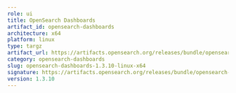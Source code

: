 ```yaml
---
role: ui
title: OpenSearch Dashboards
artifact_id: opensearch-dashboards
architecture: x64
platform: linux
type: targz
artifact_url: https://artifacts.opensearch.org/releases/bundle/opensearch-dashboards/1.3.10/opensearch-dashboards-1.3.10-linux-x64.tar.gz
category: opensearch-dashboards
slug: opensearch-dashboards-1.3.10-linux-x64
signature: https://artifacts.opensearch.org/releases/bundle/opensearch-dashboards/1.3.10/opensearch-dashboards-1.3.10-linux-x64.tar.gz.sig
version: 1.3.10
---
```


